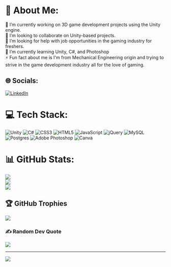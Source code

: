# 💫 About Me:
🔭 I’m currently working on 3D game development projects using the Unity engine.<br>👯 I’m looking to collaborate on Unity-based projects.<br>🤝 I’m looking for help with job opportunities in the gaming industry for freshers.<br>🌱 I’m currently learning Unity, C#, and Photoshop<br>⚡ Fun fact about me is I'm from Mechanical Engineering origin and trying to strive in the game development industry all for the love of gaming.


## 🌐 Socials:
[![LinkedIn](https://img.shields.io/badge/LinkedIn-%230077B5.svg?logo=linkedin&logoColor=white)](https://linkedin.com/in/https://www.linkedin.com/in/jeevita-shetty-997910160/) 

# 💻 Tech Stack:
![Unity](https://drive.google.com/uc?export=download&id=1-CKYcp2Yi92ibEKRwALsafCpg4oLhSpa)    ![C#](https://img.shields.io/badge/c%23-%23239120.svg?style=for-the-badge&logo=c-sharp&logoColor=white) ![CSS3](https://img.shields.io/badge/css3-%231572B6.svg?style=for-the-badge&logo=css3&logoColor=white) ![HTML5](https://img.shields.io/badge/html5-%23E34F26.svg?style=for-the-badge&logo=html5&logoColor=white) ![JavaScript](https://img.shields.io/badge/javascript-%23323330.svg?style=for-the-badge&logo=javascript&logoColor=%23F7DF1E) ![jQuery](https://img.shields.io/badge/jquery-%230769AD.svg?style=for-the-badge&logo=jquery&logoColor=white) ![MySQL](https://img.shields.io/badge/mysql-%2300f.svg?style=for-the-badge&logo=mysql&logoColor=white) ![Postgres](https://img.shields.io/badge/postgres-%23316192.svg?style=for-the-badge&logo=postgresql&logoColor=white) ![Adobe Photoshop](https://img.shields.io/badge/adobephotoshop-%2331A8FF.svg?style=for-the-badge&logo=adobephotoshop&logoColor=white) ![Canva](https://img.shields.io/badge/Canva-%2300C4CC.svg?style=for-the-badge&logo=Canva&logoColor=white)  
# 📊 GitHub Stats:
![](https://github-readme-stats.vercel.app/api?username=JeevitaShetty&theme=dark&hide_border=false&include_all_commits=false&count_private=false)<br/>
![](https://github-readme-streak-stats.herokuapp.com/?user=JeevitaShetty&theme=dark&hide_border=false)<br/>
![](https://github-readme-stats.vercel.app/api/top-langs/?username=JeevitaShetty&theme=dark&hide_border=false&include_all_commits=false&count_private=false&layout=compact)

## 🏆 GitHub Trophies
![](https://github-profile-trophy.vercel.app/?username=JeevitaShetty&theme=dracula&no-frame=false&no-bg=false&margin-w=4)

### ✍️ Random Dev Quote
![](https://quotes-github-readme.vercel.app/api?type=horizontal&theme=light)

---
[![](https://visitcount.itsvg.in/api?id=JeevitaShetty&icon=0&color=5)](https://visitcount.itsvg.in)

<!-- Proudly created with GPRM ( https://gprm.itsvg.in ) -->

